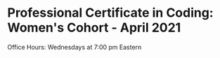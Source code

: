 # Professional Certificate in Coding: Women's Cohort - April 2021

Office Hours: Wednesdays at 7:00 pm Eastern